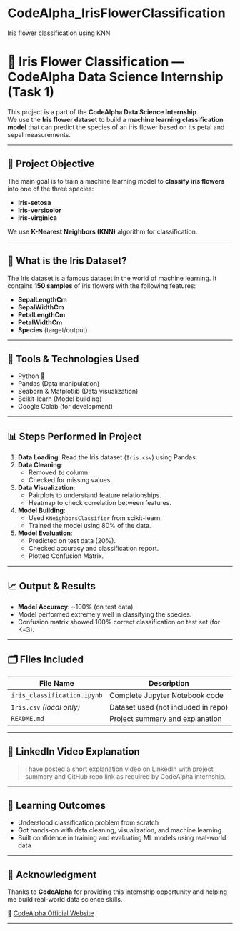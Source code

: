 # CodeAlpha_IrisFlowerClassification
Iris flower classification using KNN
# 🌸 Iris Flower Classification — CodeAlpha Data Science Internship (Task 1)

This project is a part of the **CodeAlpha Data Science Internship**.  
We use the **Iris flower dataset** to build a **machine learning classification model** that can predict the species of an iris flower based on its petal and sepal measurements.

---

## 📌 Project Objective

The main goal is to train a machine learning model to **classify iris flowers** into one of the three species:
- **Iris-setosa**
- **Iris-versicolor**
- **Iris-virginica**

We use **K-Nearest Neighbors (KNN)** algorithm for classification.

---

## 🧠 What is the Iris Dataset?

The Iris dataset is a famous dataset in the world of machine learning. It contains **150 samples** of iris flowers with the following features:

- **SepalLengthCm**
- **SepalWidthCm**
- **PetalLengthCm**
- **PetalWidthCm**
- **Species** (target/output)

---

## 🔧 Tools & Technologies Used

- Python 🐍
- Pandas (Data manipulation)
- Seaborn & Matplotlib (Data visualization)
- Scikit-learn (Model building)
- Google Colab (for development)

---

## 📊 Steps Performed in Project

1. **Data Loading**: Read the Iris dataset (`Iris.csv`) using Pandas.
2. **Data Cleaning**:
   - Removed `Id` column.
   - Checked for missing values.
3. **Data Visualization**:
   - Pairplots to understand feature relationships.
   - Heatmap to check correlation between features.
4. **Model Building**:
   - Used `KNeighborsClassifier` from scikit-learn.
   - Trained the model using 80% of the data.
5. **Model Evaluation**:
   - Predicted on test data (20%).
   - Checked accuracy and classification report.
   - Plotted Confusion Matrix.

---

## 📈 Output & Results

- **Model Accuracy**: ~100% (on test data)
- Model performed extremely well in classifying the species.
- Confusion matrix showed 100% correct classification on test set (for K=3).

---

## 🗂 Files Included

| File Name                  | Description                           |
|---------------------------|----------------------------------------|
| `iris_classification.ipynb` | Complete Jupyter Notebook code         |
| `Iris.csv` *(local only)*   | Dataset used (not included in repo)   |
| `README.md`               | Project summary and explanation       |

---

## 🎥 LinkedIn Video Explanation

> I have posted a short explanation video on LinkedIn with project summary and GitHub repo link as required by CodeAlpha internship.

---

## 🚀 Learning Outcomes

- Understood classification problem from scratch
- Got hands-on with data cleaning, visualization, and machine learning
- Built confidence in training and evaluating ML models using real-world data

---

## 🙌 Acknowledgment

Thanks to **CodeAlpha** for providing this internship opportunity and helping me build real-world data science skills.

🔗 [CodeAlpha Official Website](https://www.codealpha.tech)

---

